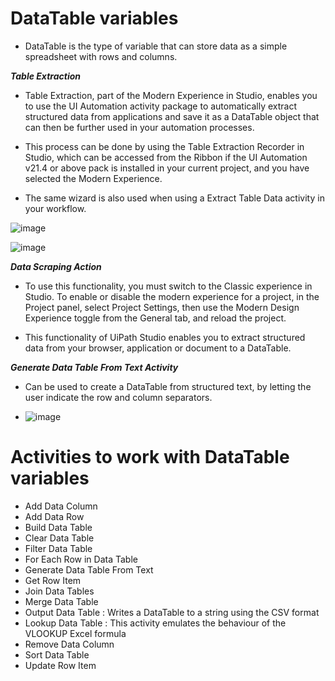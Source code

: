# DataTable variables



- DataTable is the type of variable that can store data as a simple spreadsheet with rows and columns.



***Table Extraction***

- Table Extraction, part of the Modern Experience in Studio, enables you to use the UI Automation activity package to automatically extract structured data from applications and save it as a DataTable object that can then be further used in your automation processes.

- This process can be done by using the Table Extraction Recorder in Studio, which can be accessed from the Ribbon if the UI Automation v21.4 or above pack is installed in your current project, and you have selected the Modern Experience.

- The same wizard is also used when using a Extract Table Data activity in your workflow.

 ![image](https://github.com/yaagmurss/AdvancedRPADeveloperCertificationTrainingNotes/assets/52479605/10a703e6-ae3d-4dda-b67f-5b304917013b)

 ![image](https://github.com/yaagmurss/AdvancedRPADeveloperCertificationTrainingNotes/assets/52479605/7c687070-22af-4a31-a4e2-eeb6cc87292f)




***Data Scraping Action***

- To use this functionality, you must switch to the Classic experience in Studio. To enable or disable the modern experience for a project, in the Project panel, select Project Settings, then use the Modern Design Experience toggle from the General tab, and reload the project.

- This functionality of UiPath Studio enables you to extract structured data from your browser, application or document to a DataTable.


***Generate Data Table From Text Activity***

- Can be used to create a DataTable from structured text, by letting the user indicate the row and column separators.

- ![image](https://github.com/yaagmurss/AdvancedRPADeveloperCertificationTrainingNotes/assets/52479605/dee505ae-9fd2-472a-b8fb-c312d677c0ce)

  


# Activities to work with DataTable variables

- Add Data Column
- Add Data Row
- Build Data Table
- Clear Data Table
- Filter Data Table
- For Each Row in Data Table
- Generate Data Table From Text
- Get Row Item
- Join Data Tables
- Merge Data Table
- Output Data Table : Writes a DataTable to a string using the CSV format
- Lookup Data Table : This activity emulates the behaviour of the VLOOKUP Excel formula
- Remove Data Column
- Sort Data Table
- Update Row Item
















